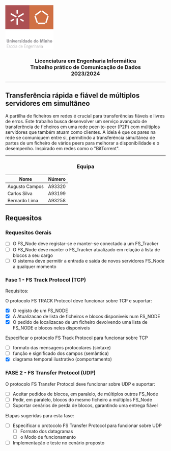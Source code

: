 <img src='uminho.png' width="30%"/>

<h3 align="center">Licenciatura em Engenharia Informática <br> Trabalho prático de Comunicação de Dados <br> 2023/2024 </h3>

---


## Transferência rápida e fiável de múltiplos servidores em simultâneo

A partilha de ficheiros em redes é crucial para transferências fiáveis e livres de erros. Este trabalho busca desenvolver um serviço avançado de transferência de ficheiros em uma rede peer-to-peer (P2P) com múltiplos servidores que também atuam como clientes. A ideia é que os pares na rede se comuniquem entre si, permitindo a transferência simultânea de partes de um ficheiro de vários peers para melhorar a disponibilidade e o desempenho. Inspirado em redes como o "BitTorrent". 

---
<h3 align="center"> Equipa</h3>

<div align="center">

| Nome           | Número |
| -------------- | ------ |
| Augusto Campos | A93320 |
| Carlos Silva   | A93199 |
| Bernardo Lima  | A93258 |

</div>

## Requesitos

### Requesitos Gerais

- [ ] O FS_Node deve registar-se e manter-se conectado a um FS_Tracker
- [ ] O FS_Node deve manter o FS_Tracker atualizado em relação à lista de blocos a seu cargo
- [ ] O sistema deve permitir a entrada e saída de novos servidores FS_Node a qualquer momento

### Fase 1 - FS Track Protocol (TCP)

Requisitos:

 O protocolo FS TRACK Protocol deve funcionar sobre TCP e suportar:

- [X] O registo de um FS_NODE
- [X] A Atualizacao de lista de ficheiros e blocos disponiveis num FS_NODE
- [X] O pedido de localizacao de um ficheiro devolvendo uma lista de FS_NODE e blocos neles disponiveis

Especificar o protocolo FS Track Protocol para funcionar sobre TCP

- [ ] formato das mensagens protocolares (sintaxe)  
- [ ] função e significado dos campos (semântica)
- [X] diagrama temporal ilustrativo (comportamento)

### FASE 2 - FS Transfer Protocol (UDP)

O protocolo FS Transfer Protocol deve funcionar sobre UDP e suportar:
  
- [ ] Aceitar pedidos de blocos, em paralelo, de múltiplos outros FS_Node
- [ ] Pedir, em paralelo, blocos do mesmo ficheiro a múltiplos FS_Node
- [ ] Suportar cenários de perda de blocos, garantindo uma entrega fiável

Etapas sugeridas para esta fase:

- [ ] Especificar o protocolo FS Transfer Protocol para funcionar sobre UDP   
  - [ ] Formato dos datagramas
  - [ ] o Modo de funcionamento
- [ ] Implementação e teste no cenário proposto
